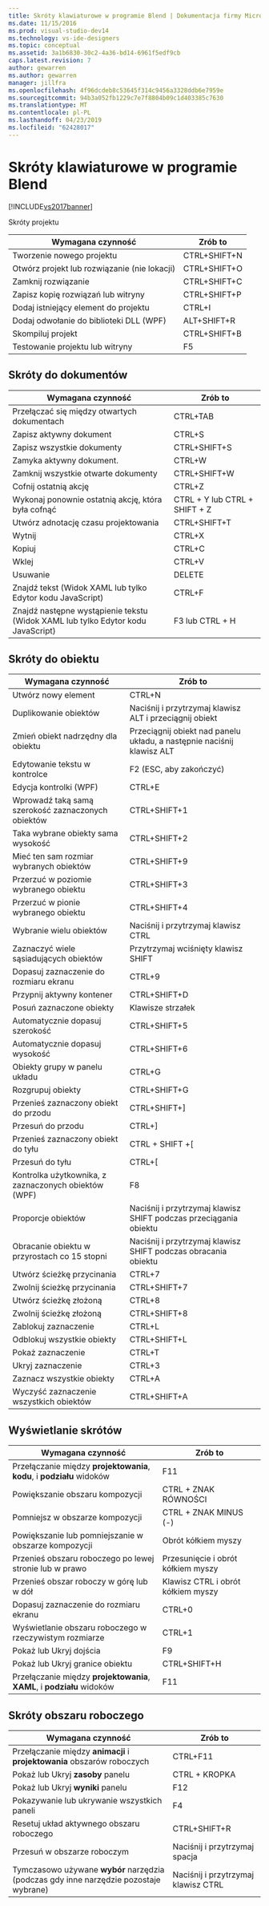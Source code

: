 ```yaml
---
title: Skróty klawiaturowe w programie Blend | Dokumentacja firmy Microsoft
ms.date: 11/15/2016
ms.prod: visual-studio-dev14
ms.technology: vs-ide-designers
ms.topic: conceptual
ms.assetid: 3a1b6830-30c2-4a36-bd14-6961f5edf9cb
caps.latest.revision: 7
author: gewarren
ms.author: gewarren
manager: jillfra
ms.openlocfilehash: 4f96dcdeb8c53645f314c9456a3328ddb6e7959e
ms.sourcegitcommit: 94b3a052fb1229c7e7f8804b09c1d403385c7630
ms.translationtype: MT
ms.contentlocale: pl-PL
ms.lasthandoff: 04/23/2019
ms.locfileid: "62428017"
---
```

# <a name="keyboard-shortcuts-in-blend"></a>Skróty klawiaturowe w programie Blend
[!INCLUDE[vs2017banner](../includes/vs2017banner.md)]

Skróty projektu  
  
|Wymagana czynność|Zrób to|  
|----------------|-------------|  
|Tworzenie nowego projektu|CTRL+SHIFT+N|  
|Otwórz projekt lub rozwiązanie (nie lokacji)|CTRL+SHIFT+O|  
|Zamknij rozwiązanie|CTRL+SHIFT+C|  
|Zapisz kopię rozwiązań lub witryny|CTRL+SHIFT+P|  
|Dodaj istniejący element do projektu|CTRL+I|  
|Dodaj odwołanie do biblioteki DLL (WPF)|ALT+SHIFT+R|  
|Skompiluj projekt|CTRL+SHIFT+B|  
|Testowanie projektu lub witryny|F5|  
  
## <a name="document-shortcuts"></a>Skróty do dokumentów  
  
|Wymagana czynność|Zrób to|  
|----------------|-------------|  
|Przełączać się między otwartych dokumentach|CTRL+TAB|  
|Zapisz aktywny dokument|CTRL+S|  
|Zapisz wszystkie dokumenty|CTRL+SHIFT+S|  
|Zamyka aktywny dokument.|CTRL+W|  
|Zamknij wszystkie otwarte dokumenty|CTRL+SHIFT+W|  
|Cofnij ostatnią akcję|CTRL+Z|  
|Wykonaj ponownie ostatnią akcję, która była cofnąć|CTRL + Y lub CTRL + SHIFT + Z|  
|Utwórz adnotację czasu projektowania|CTRL+SHIFT+T|  
|Wytnij|CTRL+X|  
|Kopiuj|CTRL+C|  
|Wklej|CTRL+V|  
|Usuwanie|DELETE|  
|Znajdź tekst (Widok XAML lub tylko Edytor kodu JavaScript)|CTRL+F|  
|Znajdź następne wystąpienie tekstu (Widok XAML lub tylko Edytor kodu JavaScript)|F3 lub CTRL + H|  
  
## <a name="object-shortcuts"></a>Skróty do obiektu  
  
|Wymagana czynność|Zrób to|  
|----------------|-------------|  
|Utwórz nowy element|CTRL+N|  
|Duplikowanie obiektów|Naciśnij i przytrzymaj klawisz ALT i przeciągnij obiekt|  
|Zmień obiekt nadrzędny dla obiektu|Przeciągnij obiekt nad panelu układu, a następnie naciśnij klawisz ALT|  
|Edytowanie tekstu w kontrolce|F2 (ESC, aby zakończyć)|  
|Edycja kontrolki (WPF)|CTRL+E|  
|Wprowadź taką samą szerokość zaznaczonych obiektów|CTRL+SHIFT+1|  
|Taka wybrane obiekty sama wysokość|CTRL+SHIFT+2|  
|Mieć ten sam rozmiar wybranych obiektów|CTRL+SHIFT+9|  
|Przerzuć w poziomie wybranego obiektu|CTRL+SHIFT+3|  
|Przerzuć w pionie wybranego obiektu|CTRL+SHIFT+4|  
|Wybranie wielu obiektów|Naciśnij i przytrzymaj klawisz CTRL|  
|Zaznaczyć wiele sąsiadujących obiektów|Przytrzymaj wciśnięty klawisz SHIFT|  
|Dopasuj zaznaczenie do rozmiaru ekranu|CTRL+9|  
|Przypnij aktywny kontener|CTRL+SHIFT+D|  
|Posuń zaznaczone obiekty|Klawisze strzałek|  
|Automatycznie dopasuj szerokość|CTRL+SHIFT+5|  
|Automatycznie dopasuj wysokość|CTRL+SHIFT+6|  
|Obiekty grupy w panelu układu|CTRL+G|  
|Rozgrupuj obiekty|CTRL+SHIFT+G|  
|Przenieś zaznaczony obiekt do przodu|CTRL+SHIFT+]|  
|Przesuń do przodu|CTRL+]|  
|Przenieś zaznaczony obiekt do tyłu|CTRL + SHIFT +[|  
|Przesuń do tyłu|CTRL+[|  
|Kontrolka użytkownika, z zaznaczonych obiektów (WPF)|F8|  
|Proporcje obiektów|Naciśnij i przytrzymaj klawisz SHIFT podczas przeciągania obiektu|  
|Obracanie obiektu w przyrostach co 15 stopni|Naciśnij i przytrzymaj klawisz SHIFT podczas obracania obiektu|  
|Utwórz ścieżkę przycinania|CTRL+7|  
|Zwolnij ścieżkę przycinania|CTRL+SHIFT+7|  
|Utwórz ścieżkę złożoną|CTRL+8|  
|Zwolnij ścieżkę złożoną|CTRL+SHIFT+8|  
|Zablokuj zaznaczenie|CTRL+L|  
|Odblokuj wszystkie obiekty|CTRL+SHIFT+L|  
|Pokaż zaznaczenie|CTRL+T|  
|Ukryj zaznaczenie|CTRL+3|  
|Zaznacz wszystkie obiekty|CTRL+A|  
|Wyczyść zaznaczenie wszystkich obiektów|CTRL+SHIFT+A|  
  
## <a name="view-shortcuts"></a>Wyświetlanie skrótów  
  
|Wymagana czynność|Zrób to|  
|----------------|-------------|  
|Przełączanie między **projektowania**, **kodu**, i **podziału** widoków|F11|  
|Powiększanie obszaru kompozycji|CTRL + ZNAK RÓWNOŚCI|  
|Pomniejsz w obszarze kompozycji|CTRL + ZNAK MINUS (-)|  
|Powiększanie lub pomniejszanie w obszarze kompozycji|Obrót kółkiem myszy|  
|Przenieś obszaru roboczego po lewej stronie lub w prawo|Przesunięcie i obrót kółkiem myszy|  
|Przenieś obszar roboczy w górę lub w dół|Klawisz CTRL i obrót kółkiem myszy|  
|Dopasuj zaznaczenie do rozmiaru ekranu|CTRL+0|  
|Wyświetlanie obszaru roboczego w rzeczywistym rozmiarze|CTRL+1|  
|Pokaż lub Ukryj dojścia|F9|  
|Pokaż lub Ukryj granice obiektu|CTRL+SHIFT+H|  
|Przełączanie między **projektowania**, **XAML**, i **podziału** widoków|F11|  
  
## <a name="workspace-shortcuts"></a>Skróty obszaru roboczego  
  
|Wymagana czynność|Zrób to|  
|----------------|-------------|  
|Przełączanie między **animacji** i **projektowania** obszarów roboczych|CTRL+F11|  
|Pokaż lub Ukryj **zasoby** panelu|CTRL + KROPKA|  
|Pokaż lub Ukryj **wyniki** panelu|F12|  
|Pokazywanie lub ukrywanie wszystkich paneli|F4|  
|Resetuj układ aktywnego obszaru roboczego|CTRL+SHIFT+R|  
|Przesuń w obszarze roboczym|Naciśnij i przytrzymaj spacja|  
|Tymczasowo używane **wybór** narzędzia (podczas gdy inne narzędzie pozostaje wybrane)|Naciśnij i przytrzymaj klawisz CTRL|
